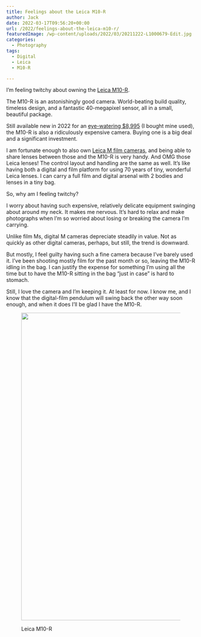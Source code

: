 ```yaml
---
title: Feelings about the Leica M10-R
author: Jack
date: 2022-03-17T09:56:20+00:00
url: /2022/feelings-about-the-leica-m10-r/
featuredImage: /wp-content/uploads/2022/03/20211222-L1000679-Edit.jpg
categories:
  - Photography
tags:
  - Digital
  - Leica
  - M10-R

---
```

I&#8217;m feeling twitchy about owning the [Leica M10-R][1]. 

The M10-R is an astonishingly good camera. World-beating build quality, timeless design, and a fantastic 40-megapixel sensor, all in a small, beautiful package. 

Still available new in 2022 for an [eye-watering $8,995][2] (I bought mine used), the M10-R is also a ridiculously expensive camera. Buying one is a big deal and a significant investment.

I am fortunate enough to also own <a href="https://baty.net/2021/betting-long-on-film-with-a-new-leica-mp/" data-type="post" data-id="1320">Leica M film cameras</a>, and being able to share lenses between those and the M10-R is very handy. And OMG those Leica lenses! The control layout and handling are the same as well. It&#8217;s like having both a digital and film platform for using 70 years of tiny, wonderful Leica lenses. I can carry a full film and digital arsenal with 2 bodies and lenses in a tiny bag.

So, why am I feeling twitchy?

I worry about having such expensive, relatively delicate equipment swinging about around my neck. It makes me nervous. It&#8217;s hard to relax and make photographs when I&#8217;m so worried about losing or breaking the camera I&#8217;m carrying.

Unlike film Ms, digital M cameras depreciate steadily in value. Not as quickly as other digital cameras, perhaps, but still, the trend is downward.

But mostly, I feel guilty having such a fine camera because I&#8217;ve barely used it. I&#8217;ve been shooting mostly film for the past month or so, leaving the M10-R idling in the bag. I can justify the expense for something I&#8217;m using all the time but to have the M10-R sitting in the bag &#8220;just in case&#8221; is hard to stomach.

Still, I love the camera and I&#8217;m keeping it. At least for now. I know me, and I know that the digital-film pendulum will swing back the other way soon enough, and when it does I&#8217;ll be glad I have the M10-R.<figure class="wp-block-image size-large">

<img loading="lazy" width="1024" height="819" src="https://baty.net/wp-content/uploads/2022/03/20220207-R0002072-1024x819.jpg" alt="" class="wp-image-3298" srcset="https://baty.net/wp-content/uploads/2022/03/20220207-R0002072-1024x819.jpg 1024w, https://baty.net/wp-content/uploads/2022/03/20220207-R0002072-300x240.jpg 300w, https://baty.net/wp-content/uploads/2022/03/20220207-R0002072-768x614.jpg 768w, https://baty.net/wp-content/uploads/2022/03/20220207-R0002072-1536x1229.jpg 1536w, https://baty.net/wp-content/uploads/2022/03/20220207-R0002072.jpg 2048w" sizes="(max-width: 1024px) 100vw, 1024px" /> <figcaption>Leica M10-R</figcaption></figure>

 [1]: https://leica-camera.com/en-US/photography/cameras/m/m10-r-black
 [2]: https://www.bhphotovideo.com/c/product/1571535-REG/leica_m10_r_digital_rangefinder_camera.html